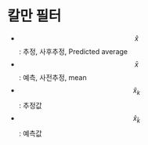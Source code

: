 # 칼만 필터 

- $$ \hat{x} $$ : 추정, 사후추정, Predicted average 
- $$ \bar{x} $$ : 예측, 사전추정, mean 
- $$ \hat{x}_k $$ : 추정값 
- $$ \hat{x}_\bar{k} $$ : 예측값 
